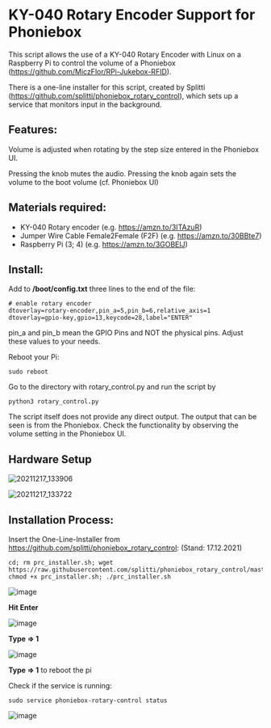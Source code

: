 # KY-040 Rotary Encoder Support for Phoniebox

This script allows the use of a KY-040 Rotary Encoder with Linux on a Raspberry Pi to control the volume of a Phoniebox (https://github.com/MiczFlor/RPi-Jukebox-RFID).

There is a one-line installer for this script, created by Splitti (https://github.com/splitti/phoniebox_rotary_control), which sets up a service that monitors input in the background.

## Features:

Volume is adjusted when rotating by the step size entered in the Phoniebox UI.

Pressing the knob mutes the audio.
Pressing the knob again sets the volume to the boot volume (cf. Phoniebox UI)

## Materials required:

* KY-040 Rotary encoder (e.g. https://amzn.to/3ITAzuR)
* Jumper Wire Cable Female2Female (F2F) (e.g. https://amzn.to/30BBte7)
* Raspberry Pi (3; 4) (e.g. https://amzn.to/3GOBElJ)


## Install:

Add to **/boot/config.txt** three lines to the end of the file:
```
# enable rotary encoder
dtoverlay=rotary-encoder,pin_a=5,pin_b=6,relative_axis=1
dtoverlay=gpio-key,gpio=13,keycode=28,label="ENTER"
```

pin_a and pin_b mean the GPIO Pins and NOT the physical pins. Adjust these values to your needs.

Reboot your Pi:
```
sudo reboot
```

Go to the directory with rotary_control.py and run the script by
```
python3 rotary_control.py
```
The script itself does not provide any direct output. The output that can be seen is from the Phoniebox. 
Check the functionality by observing the volume setting in the Phoniebox UI. 

## Hardware Setup
![20211217_133906](https://user-images.githubusercontent.com/7900120/146546416-24b9c812-90a5-49e3-a687-e497caf94bb8.jpg)

![20211217_133722](https://user-images.githubusercontent.com/7900120/146546368-8f4df24d-c556-412e-b913-08a820b77a4c.jpg)

## Installation Process:

Insert the One-Line-Installer from https://github.com/splitti/phoniebox_rotary_control: (Stand: 17.12.2021)
```
cd; rm prc_installer.sh; wget https://raw.githubusercontent.com/splitti/phoniebox_rotary_control/master/scripts/install/prc_installer.sh; chmod +x prc_installer.sh; ./prc_installer.sh
```
![image](https://user-images.githubusercontent.com/7900120/146546938-25b71229-8333-4d69-ab8a-e4d8d1b9554b.png)

**Hit Enter**

![image](https://user-images.githubusercontent.com/7900120/146546979-81f25d52-3e11-4d21-bdeb-a568bada1857.png)

**Type => 1**

![image](https://user-images.githubusercontent.com/7900120/146547084-6a8e5f72-e593-4212-ba1a-f7e3d10cf52d.png)

**Type => 1** to reboot the pi

Check if the service is running:
```
sudo service phoniebox-rotary-control status
```

![image](https://user-images.githubusercontent.com/7900120/146547397-39d0074b-4330-4f54-8a06-52f1a70fb325.png)
